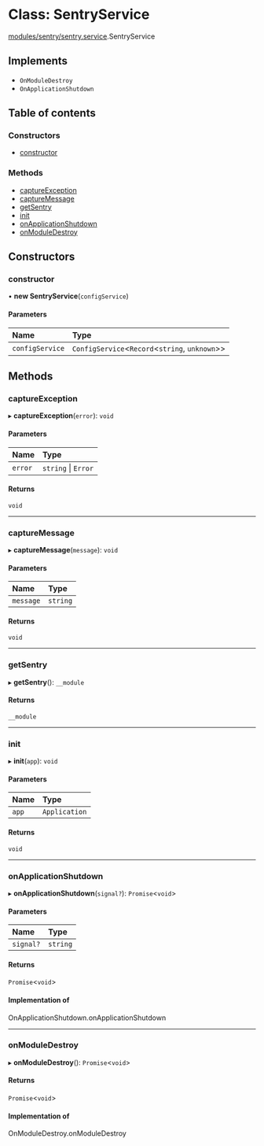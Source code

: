 # Class: SentryService

[modules/sentry/sentry.service](../modules/modules_sentry_sentry_service.md).SentryService

## Implements

- `OnModuleDestroy`
- `OnApplicationShutdown`

## Table of contents

### Constructors

- [constructor](modules_sentry_sentry_service.SentryService.md#constructor)

### Methods

- [captureException](modules_sentry_sentry_service.SentryService.md#captureexception)
- [captureMessage](modules_sentry_sentry_service.SentryService.md#capturemessage)
- [getSentry](modules_sentry_sentry_service.SentryService.md#getsentry)
- [init](modules_sentry_sentry_service.SentryService.md#init)
- [onApplicationShutdown](modules_sentry_sentry_service.SentryService.md#onapplicationshutdown)
- [onModuleDestroy](modules_sentry_sentry_service.SentryService.md#onmoduledestroy)

## Constructors

### constructor

• **new SentryService**(`configService`)

#### Parameters

| Name | Type |
| :------ | :------ |
| `configService` | `ConfigService`<`Record`<`string`, `unknown`\>\> |

## Methods

### captureException

▸ **captureException**(`error`): `void`

#### Parameters

| Name | Type |
| :------ | :------ |
| `error` | `string` \| `Error` |

#### Returns

`void`

___

### captureMessage

▸ **captureMessage**(`message`): `void`

#### Parameters

| Name | Type |
| :------ | :------ |
| `message` | `string` |

#### Returns

`void`

___

### getSentry

▸ **getSentry**(): `__module`

#### Returns

`__module`

___

### init

▸ **init**(`app`): `void`

#### Parameters

| Name | Type |
| :------ | :------ |
| `app` | `Application` |

#### Returns

`void`

___

### onApplicationShutdown

▸ **onApplicationShutdown**(`signal?`): `Promise`<`void`\>

#### Parameters

| Name | Type |
| :------ | :------ |
| `signal?` | `string` |

#### Returns

`Promise`<`void`\>

#### Implementation of

OnApplicationShutdown.onApplicationShutdown

___

### onModuleDestroy

▸ **onModuleDestroy**(): `Promise`<`void`\>

#### Returns

`Promise`<`void`\>

#### Implementation of

OnModuleDestroy.onModuleDestroy

